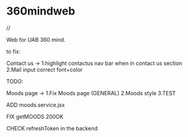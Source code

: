 # 360mindweb

//

Web for UAB 360 mind.

to fix:

Contact us ->
1.highlight contactus nav bar when in contact us section
2.Mail input correct font+color

TODO:

Moods page ->
1.Fix Moods page (GENERAL)
2.Moods style
3.TEST

ADD moods.service.jsx

FIX getMOODS
200OK

CHECK refreshToken in the backend
